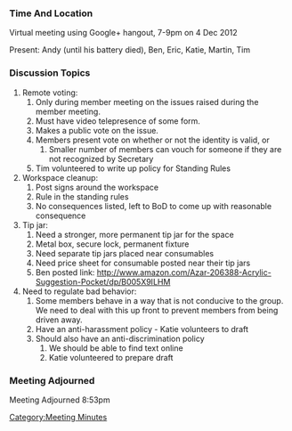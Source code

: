 ### Time And Location

Virtual meeting using Google+ hangout, 7-9pm on 4 Dec 2012

Present: Andy (until his battery died), Ben, Eric, Katie, Martin, Tim

### Discussion Topics

1.  Remote voting:
    1.  Only during member meeting on the issues raised during the
        member meeting.
    2.  Must have video telepresence of some form.
    3.  Makes a public vote on the issue.
    4.  Members present vote on whether or not the identity is valid, or
        1.  Smaller number of members can vouch for someone if they are
            not recognized by Secretary
    5.  Tim volunteered to write up policy for Standing Rules
2.  Workspace cleanup:
    1.  Post signs around the workspace
    2.  Rule in the standing rules
    3.  No consequences listed, left to BoD to come up with reasonable
        consequence
3.  Tip jar:
    1.  Need a stronger, more permanent tip jar for the space
    2.  Metal box, secure lock, permanent fixture
    3.  Need separate tip jars placed near consumables
    4.  Need price sheet for consumable posted near their tip jars
    5.  Ben posted link:
        <http://www.amazon.com/Azar-206388-Acrylic-Suggestion-Pocket/dp/B005X9ILHM>
4.  Need to regulate bad behavior:
    1.  Some members behave in a way that is not conducive to the group.
        We need to deal with this up front to prevent members from being
        driven away.
    2.  Have an anti-harassment policy - Katie volunteers to draft
    3.  Should also have an anti-discrimination policy
        1.  We should be able to find text online
        2.  Katie volunteered to prepare draft

### Meeting Adjourned

Meeting Adjourned 8:53pm

[Category:Meeting Minutes](Category:Meeting_Minutes "wikilink")